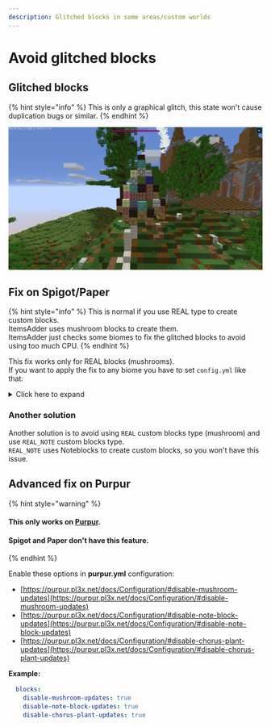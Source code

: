 ```yaml
---
description: Glitched blocks in some areas/custom worlds
---
```


# Avoid glitched blocks

## Glitched blocks

{% hint style="info" %}
This is only a graphical glitch, this state won't cause duplication bugs or similar.
{% endhint %}

![](<../../../.gitbook/assets/image (135).png>)

## Fix on Spigot/Paper

{% hint style="info" %}
This is normal if you use REAL type to create custom blocks.\
ItemsAdder uses mushroom blocks to create them.\
ItemsAdder just checks some biomes to fix the glitched blocks to avoid using too much CPU.
{% endhint %}

This fix works only for REAL blocks (mushrooms).\
If you want to apply the fix to any biome you have to set `config.yml` like that:

<details>

<summary>Click here to expand</summary>

This will basically enable the fix on each of the Minecraft overworld biomes.\
Feel free to remove the ones you think that won't have any mushroom spawned, to avoid high CPU usage.

{% code title="config.yml" %}
```yaml
  fix-glitched-blocks:
    enabled: true
    only-new-chunks: false
    search-also-in-these-biomes:
      enabled: true
      biomes:
        - OCEAN
        - PLAINS
        - DESERT
        - MOUNTAINS
        - FOREST
        - TAIGA
        - SWAMP
        - RIVER
        - FROZEN_OCEAN
        - FROZEN_RIVER
        - SNOWY_TUNDRA
        - SNOWY_MOUNTAINS
        - MUSHROOM_FIELDS
        - MUSHROOM_FIELD_SHORE
        - BEACH
        - DESERT_HILLS
        - WOODED_HILLS
        - TAIGA_HILLS
        - MOUNTAIN_EDGE
        - JUNGLE
        - JUNGLE_HILLS
        - JUNGLE_EDGE
        - DEEP_OCEAN
        - STONE_SHORE
        - SNOWY_BEACH
        - BIRCH_FOREST
        - BIRCH_FOREST_HILLS
        - DARK_FOREST
        - SNOWY_TAIGA
        - SNOWY_TAIGA_HILLS
        - GIANT_TREE_TAIGA
        - GIANT_TREE_TAIGA_HILLS
        - WOODED_MOUNTAINS
        - SAVANNA
        - SAVANNA_PLATEAU
        - BADLANDS
        - WOODED_BADLANDS_PLATEAU
        - BADLANDS_PLATEAU
        - SMALL_END_ISLANDS
        - END_MIDLANDS
        - END_HIGHLANDS
        - END_BARRENS
        - WARM_OCEAN
        - LUKEWARM_OCEAN
        - COLD_OCEAN
        - DEEP_WARM_OCEAN
        - DEEP_LUKEWARM_OCEAN
        - DEEP_COLD_OCEAN
        - DEEP_FROZEN_OCEAN
        - THE_VOID
        - SUNFLOWER_PLAINS
        - DESERT_LAKES
        - GRAVELLY_MOUNTAINS
        - FLOWER_FOREST
        - TAIGA_MOUNTAINS
        - SWAMP_HILLS
        - ICE_SPIKES
        - MODIFIED_JUNGLE
        - MODIFIED_JUNGLE_EDGE
        - TALL_BIRCH_FOREST
        - TALL_BIRCH_HILLS
        - DARK_FOREST_HILLS
        - SNOWY_TAIGA_MOUNTAINS
        - GIANT_SPRUCE_TAIGA
        - GIANT_SPRUCE_TAIGA_HILLS
        - MODIFIED_GRAVELLY_MOUNTAINS
        - SHATTERED_SAVANNA
        - SHATTERED_SAVANNA_PLATEAU
        - ERODED_BADLANDS
        - MODIFIED_WOODED_BADLANDS_PLATEAU
        - MODIFIED_BADLANDS_PLATEAU
        - BAMBOO_JUNGLE
        - BAMBOO_JUNGLE_HILLS
```
{% endcode %}

</details>

### Another solution

Another solution is to avoid using `REAL` custom blocks type (mushroom) and use `REAL_NOTE` custom blocks type.\
`REAL_NOTE` uses Noteblocks to create custom blocks, so you won't have this issue.

## Advanced fix on Purpur

{% hint style="warning" %}
#### This only works on [Purpur](https://purpur.pl3x.net).

#### Spigot and Paper don't have this feature.
{% endhint %}

Enable these options in **purpur.yml** configuration:

* [https://purpur.pl3x.net/docs/Configuration/#disable-mushroom-updates](https://purpur.pl3x.net/docs/Configuration/#disable-mushroom-updates)
* [https://purpur.pl3x.net/docs/Configuration/#disable-note-block-updates](https://purpur.pl3x.net/docs/Configuration/#disable-note-block-updates)
* [https://purpur.pl3x.net/docs/Configuration/#disable-chorus-plant-updates](https://purpur.pl3x.net/docs/Configuration/#disable-chorus-plant-updates)

**Example:**

```yaml
  blocks:
    disable-mushroom-updates: true
    disable-note-block-updates: true
    disable-chorus-plant-updates: true
```

